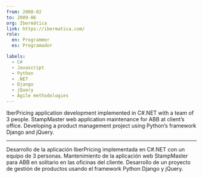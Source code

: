 ```yaml
---
from: 2008-02
to: 2009-06
org: Ibermática
link: https://ibermatica.com/
role:
  en: Programmer
  es: Programador

labels:
  - C#
  - Javascript
  - Python
  - .NET
  - Django
  - jQuery
  - Agile methodologies
---
```


IberPricing application development implemented in C#.NET with a team of 3 people.
StampMaster web application maintenance for ABB at client’s office.
Developing a product management project using Python’s framework Django and jQuery.

---

Desarrollo de la aplicación IberPricing implementada en C#.NET con un equipo de 3 personas.
Mantenimiento de la aplicación web StampMaster para ABB en solitario en las oficinas del cliente.
Desarrollo de un proyecto de gestión de productos usando el framework Python Django y jQuery.
